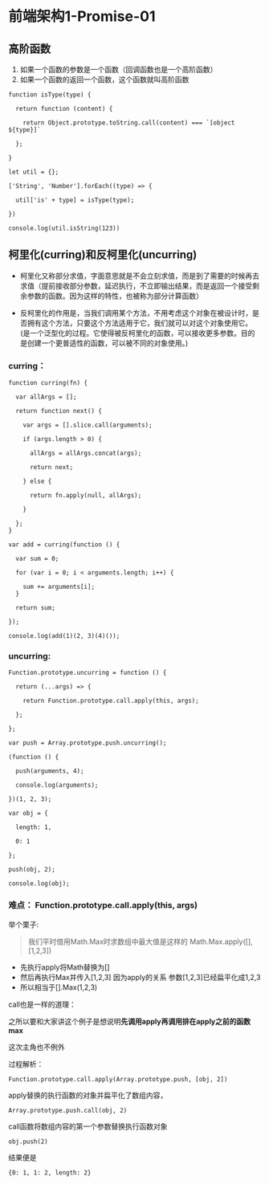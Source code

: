 # 前端架构1-Promise-01

## 高阶函数

1. 如果一个函数的参数是一个函数（回调函数也是一个高阶函数）
2. 如果一个函数的返回一个函数，这个函数就叫高阶函数

```
function isType(type) {

  return function (content) {

    return Object.prototype.toString.call(content) === `[object ${type}]`

  };

}

let util = {};

['String', 'Number'].forEach((type) => {

  util['is' + type] = isType(type);

})

console.log(util.isString(123))
```



## 柯里化(curring)和反柯里化(uncurring)

- 柯里化又称部分求值，字面意思就是不会立刻求值，而是到了需要的时候再去求值（提前接收部分参数，延迟执行，不立即输出结果，而是返回一个接受剩余参数的函数。因为这样的特性，也被称为部分计算函数）



- 反柯里化的作用是，当我们调用某个方法，不用考虑这个对象在被设计时，是否拥有这个方法，只要这个方法适用于它，我们就可以对这个对象使用它。(是一个泛型化的过程。它使得被反柯里化的函数，可以接收更多参数。目的是创建一个更普适性的函数，可以被不同的对象使用。)

### curring：

```
function curring(fn) {

  var allArgs = [];

  return function next() {

    var args = [].slice.call(arguments);

    if (args.length > 0) {

      allArgs = allArgs.concat(args);

      return next;

    } else {

      return fn.apply(null, allArgs);

    }

  };
}

var add = curring(function () {

  var sum = 0;

  for (var i = 0; i < arguments.length; i++) {

    sum += arguments[i];
  }

  return sum;

});

console.log(add(1)(2, 3)(4)());
```

### uncurring:

```
Function.prototype.uncurring = function () {

  return (...args) => {

    return Function.prototype.call.apply(this, args);

  };

};

var push = Array.prototype.push.uncurring();

(function () {

  push(arguments, 4);

  console.log(arguments);

})(1, 2, 3);

var obj = {

  length: 1,

  0: 1

};

push(obj, 2);

console.log(obj);
```

### 难点： Function.prototype.call.apply(this, args)

举个栗子:

> 我们平时借用Math.Max时求数组中最大值是这样的
> Math.Max.apply([], [1,2,3])

- 先执行apply将Math替换为[]
- 然后再执行Max并传入[1,2,3] 因为apply的关系 参数[1,2,3]已经扁平化成1,2,3
- 所以相当于[].Max(1,2,3)

call也是一样的道理：

之所以要和大家讲这个例子是想说明**先调用apply再调用排在apply之前的函数max**

这次主角也不例外

过程解析：

```
Function.prototype.call.apply(Array.prototype.push, [obj, 2])
```

apply替换的执行函数的对象并扁平化了数组内容，

```
Array.prototype.push.call(obj, 2)
```

call函数将数组内容的第一个参数替换执行函数对象

```
obj.push(2)
```

结果便是

```
{0: 1, 1: 2, length: 2}
```